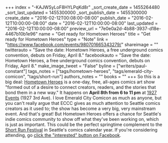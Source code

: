 +++
index = "-KAJWSyLoF8HYLPqKd8r"
_sort_create_date = 1455264480
_sort_last_updated = 1455300000
_sort_publish_date = 1455300000
create_date = "2016-02-12T00:08:00-08:00"
publish_date = "2016-02-12T10:00:00-08:00"
date = "2016-02-12T10:00:00-08:00"
last_updated = "2016-02-12T10:00:00-08:00"
preview_url = "7e0e0a2d-4b88-3937-d18e-4467b10b1e96"
name = "Get ready for Hometown Heroes"
title = "Get ready for Hometown Heroes"
type = "Note"
link = "https://www.facebook.com/events/980701665343279/"
shareimage = ""
twitterauto = "Save the date: Hometown Heroes, a free underground comics convention, debuts on Friday, April 8."
facebookauto = "Save the date: Hometown Heroes, a free underground comics convention, debuts on Friday, April 8."
make_image_tweet = "False"
byline = ["writers/paul-constant"]
tags_notes = ["tags/hometown-heroes", "tags/emerald-city-comicon", "tags/short-run"]
authors_notes = ""
books = ""
+++
So this is a big deal: [Hometown Heroes](https://www.facebook.com/events/980701665343279/) is a one-day, free, all-ages comics art show "formed out of a desire to connect creators, readers, and the stories that bond them in a new way." It happens on **April 8th from 6 to 11 pm** at [1927 Events](http://www.1927events.com/) (1927 3rd Ave). I love Emerald City Comicon as much as anyone, but you can't really argue that ECCC gives as much attention to Seattle comics creators as it used to; the show has become a very big, very mainstream event. And that's great! But Hometown Heroes offers a chance for Seattle's indie comics community to show off what they've been working on, which is just as important. This could be the perfect springtime complement to the [Short Run Festival](http://seattlereviewofbooks.com/reviews/short-run-for-the-long-haul/) in Seattle's comics calendar year. If you're considering attending, go [click the "interested" button on Facebook](https://www.facebook.com/events/980701665343279/).